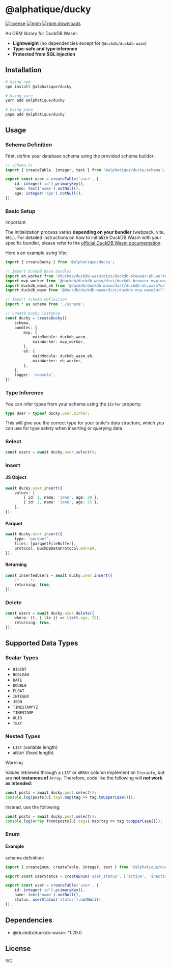 # @alphatique/ducky

[![license](https://img.shields.io/npm/l/@alphatique/ducky)](https://github.com/alphatique/ducky/blob/main/LICENSE)
[![npm](https://img.shields.io/npm/v/@alphatique/ducky)](https://www.npmjs.com/package/@alphatique/ducky)
[![npm downloads](https://img.shields.io/npm/dm/@alphatique/ducky)](https://www.npmjs.com/package/@alphatique/ducky)

An ORM library for DuckDB Wasm.

- **Lightweight** (no dependencies except for `@duckdb/duckdb-wasm`)
- **Type-safe and type inference**
- **Protected from SQL injection**

## Installation

```sh
# Using npm
npm install @alphatique/ducky

# Using yarn
yarn add @alphatique/ducky

# Using pnpm
pnpm add @alphatique/ducky
```

## Usage

### Schema Definition

First, define your database schema using the provided schema builder:

```ts
// schema.ts
import { createTable, integer, text } from '@alphatique/ducky/schema';

export const user = createTable('user', {
    id: integer('id').primaryKey(),
    name: text('name').notNull(),
    age: integer('age').notNull(),
});
```

### Basic Setup

> [!IMPORTANT]
> The initialization process varies **depending on your bundler** (webpack, vite, etc.). For detailed instructions on how to initialize DuckDB Wasm with your specific bundler, please refer to the [official DuckDB Wasm documentation](https://duckdb.org/docs/stable/clients/wasm/instantiation.html).

Here's an example using Vite:

```ts
import { createDucky } from '@alphatique/ducky';

// Import DuckDB Wasm bundles
import eh_worker from '@duckdb/duckdb-wasm/dist/duckdb-browser-eh.worker.js?url';
import mvp_worker from '@duckdb/duckdb-wasm/dist/duckdb-browser-mvp.worker.js?url';
import duckdb_wasm_eh from '@duckdb/duckdb-wasm/dist/duckdb-eh.wasm?url';
import duckdb_wasm from '@duckdb/duckdb-wasm/dist/duckdb-mvp.wasm?url';

// Import schema definition
import * as schema from './schema';

// Create Ducky instance
const ducky = createDucky({
    schema,
    bundles: {
        mvp: {
            mainModule: duckdb_wasm,
            mainWorker: mvp_worker,
        },
        eh: {
            mainModule: duckdb_wasm_eh,
            mainWorker: eh_worker,
        },
    },
    logger: 'console',
});
```

### Type Inference

You can infer types from your schema using the `$Infer` property:

```ts
type User = typeof ducky.user.$Infer;
```

This will give you the correct type for your table's data structure, which you can use for type safety when inserting or querying data.

### Select

```ts
const users = await ducky.user.select();
```

### Insert

#### JS Object

```ts
await ducky.user.insert({
    values: [
        { id: 1, name: 'John', age: 20 },
        { id: 2, name: 'Jane', age: 25 },
    ],
});
```

#### Parquet

```ts
await ducky.user.insert({
    type: 'parquet',
    files: [parquetFileBuffer],
    protocol: DuckDBDataProtocol.BUFFER,
});
```

#### Returning

```ts
const insertedUsers = await ducky.user.insert({
    /* ... */
    returning: true,
});
```

### Delete

```ts
const users = await ducky.user.delete({
    where: (t, { lte }) => lte(t.age, 22),
    returning: true,
});
```

## Supported Data Types

### Scalar Types

-   `BIGINT`
-   `BOOLEAN`
-   `DATE`
-   `DOUBLE`
-   `FLOAT`
-   `INTEGER`
-   `JSON`
-   `TIMESTAMPTZ`
-   `TIMESTAMP`
-   `UUID`
-   `TEXT`

### Nested Types

-   `LIST` (variable length)
-   `ARRAY` (fixed length)

> [!WARNING]
> Values retrieved through a `LIST` or `ARRAY` column implement an `Iterable`,
> but are **not instances of** `Array`.
> Therefore, code like the following will **not work as intended**:
>
> ```ts
> const posts = await ducky.post.select();
> console.log(posts[0].tags.map(tag => tag.toUpperCase()));
> ```
>
> Instead, use the following:
>
> ```ts
> const posts = await ducky.post.select();
> console.log(Array.from(posts[0].tags).map(tag => tag.toUpperCase()));
> ```

### Enum

#### Example

schema definition:

```ts
import { createEnum, createTable, integer, text } from '@alphatique/ducky/schema';

export const userStatus = createEnum('user_status', ['active', 'inactive']);

export const user = createTable('user', {
    id: integer('id').primaryKey(),
    name: text('name').notNull(),
    status: userStatus('status').notNull(),
});
```

## Dependencies

-   @duckdb/duckdb-wasm: ^1.29.0

## License

ISC
